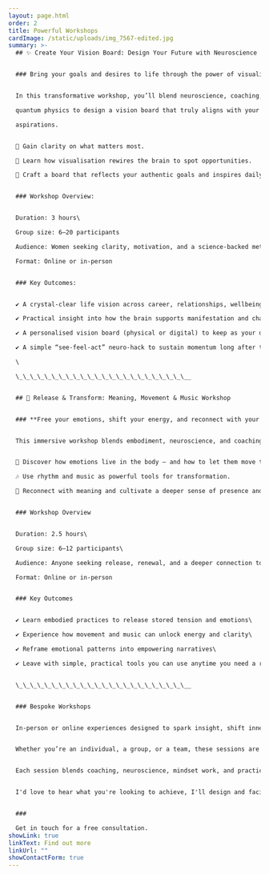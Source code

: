 ```yaml
---
layout: page.html
order: 2
title: Powerful Workshops
cardImage: /static/uploads/img_7567-edited.jpg
summary: >-
  ## ✨ Create Your Vision Board: Design Your Future with Neuroscience


  ### Bring your goals and desires to life through the power of visualisation and creativity.


  In this transformative workshop, you’ll blend neuroscience, coaching, and principles of

  quantum physics to design a vision board that truly aligns with your values and

  aspirations.


  🌿 Gain clarity on what matters most.

  💫 Learn how visualisation rewires the brain to spot opportunities.

  🎨 Craft a board that reflects your authentic goals and inspires daily action.


  ### Workshop Overview:


  Duration: 3 hours\

  Group size: 6–20 participants

  Audience: Women seeking clarity, motivation, and a science-backed method to manifest their goals.

  Format: Online or in-person


  ### Key Outcomes:


  ✔️ A crystal-clear life vision across career, relationships, wellbeing, and lifestyle\

  ✔️ Practical insight into how the brain supports manifestation and change\

  ✔️ A personalised vision board (physical or digital) to keep as your daily anchor

  ✔️ A simple “see-feel-act” neuro-hack to sustain momentum long after the workshop

  \

  \_\_\_\_\_\_\_\_\_\_\_\_\_\_\_\_\_\_\_\_\_\_\_\__


  ## 🌊 Release & Transform: Meaning, Movement & Music Workshop


  ### **Free your emotions, shift your energy, and reconnect with your inner power.**


  This immersive workshop blends embodiment, neuroscience, and coaching to help you safely release emotional blocks and step into a lighter, more aligned version of yourself.\


  💫 Discover how emotions live in the body – and how to let them move through you.

  🎶 Use rhythm and music as powerful tools for transformation.

  🌱 Reconnect with meaning and cultivate a deeper sense of presence and freedom.


  ### Workshop Overview


  Duration: 2.5 hours\

  Group size: 6–12 participants\

  Audience: Anyone seeking release, renewal, and a deeper connection to themselves.\

  Format: Online or in-person


  ### Key Outcomes


  ✔️ Learn embodied practices to release stored tension and emotions\

  ✔️ Experience how movement and music can unlock energy and clarity\

  ✔️ Reframe emotional patterns into empowering narratives\

  ✔️ Leave with simple, practical tools you can use anytime you need a reset


  \_\_\_\_\_\_\_\_\_\_\_\_\_\_\_\_\_\_\_\_\_\_\_\__


  ### Bespoke Workshops


  In-person or online experiences designed to spark insight, shift inner narratives, and awaken authentic action.


  Whether you’re an individual, a group, or a team, these sessions are crafted to foster self-awareness, emotional clarity, and embodied alignment - with space for creativity, vision, and growth.


  Each session blends coaching, neuroscience, mindset work, and practical tools to meet you where you are, and move you forward with intention.


  I'd love to hear what you're looking to achieve, I'll design and facilitate a bespoke workshop for your audience.


  ### 

  Get in touch for a free consultation.
showLink: true
linkText: Find out more
linkUrl: ""
showContactForm: true
---
```

